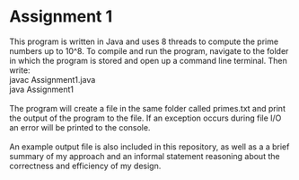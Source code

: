 # Assignment 1
This program is written in Java and uses 8 threads to compute the prime numbers up to 10^8. To compile and run the program, navigate to the folder in which the program is stored and open up a command line terminal. Then write:\
javac Assignment1.java\
java Assignment1\
\
The program will create a file in the same folder called primes.txt and print the output of the program to the file. If an exception occurs during file I/O an error will be printed to the console.\
\
An example output file is also included in this repository, as well as a a brief summary of my approach and an informal statement reasoning about the correctness and efficiency of my design.
